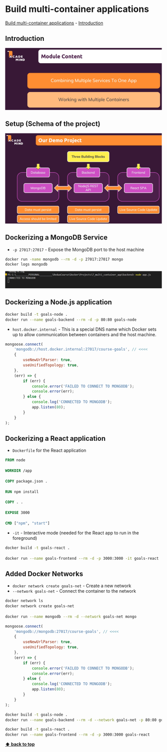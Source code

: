# Build multi-container applications

[Build multi-container applications](#build-multi-container-applications)
    - [Introduction](#introduction)

## Introduction

![alt text](image.png)

## Setup (Schema of the project)

![alt text](image-1.png)

## Dockerizing a MongoDB Service

- `-p 27017:27017` - Expose the MongoDB port to the host machine

```bash
docker run -name mongodb --rm -d -p 27017:27017 mongo
docker logs mongodb
```

![alt text](image-2.png)

## Dockerizing a Node.js application

```bash
docker build -t goals-node .
docker run --name goals-backend --rm -d -p 80:80 goals-node
```

- `host.docker.internal` - This is a special DNS name which Docker sets up to allow communication between containers and the host machine.

```javascript
mongoose.connect(
    'mongodb://host.docker.internal:27017/course-goals', // <<<<
    {
        useNewUrlParser: true,
        useUnifiedTopology: true,
    },
    (err) => {
        if (err) {
            console.error('FAILED TO CONNECT TO MONGODB');
            console.error(err);
        } else {
            console.log('CONNECTED TO MONGODB');
            app.listen(80);
        }
    }
);
```

## Dockerizing a React application

- `Dockerfile` for the React application

```Dockerfile
FROM node

WORKDIR /app

COPY package.json .

RUN npm install

COPY . .

EXPOSE 3000

CMD ["npm", "start"]
```

- `-it` - Interactive mode (needed for the React app to run in the foreground)

```bash
docker build -t goals-react .

docker run --name goals-frontend --rm -d -p 3000:3000 -it goals-react
```

## Added Docker Networks

- `docker network create goals-net` - Create a new network
- `--network goals-net` - Connect the container to the network

```bash
docker network ls
docker network create goals-net

docker run --name mongodb --rm -d --network goals-net mongo
```

```javascript
mongoose.connect(
    'mongodb://mongodb:27017/course-goals', // <<<<
    {
        useNewUrlParser: true,
        useUnifiedTopology: true,
    },
    (err) => {
        if (err) {
            console.error('FAILED TO CONNECT TO MONGODB');
            console.error(err);
        } else {
            console.log('CONNECTED TO MONGODB');
            app.listen(80);
        }
    }
);
```

```bash
docker build -t goals-node .
docker run --name goals-backend --rm -d --network goals-net -p 80:80 goals-node
```

```bash
docker build -t goals-react .
docker run --name goals-frontend --rm -d -p 3000:3000 goals-react
```

**[⬆ back to top](#introduction)**
